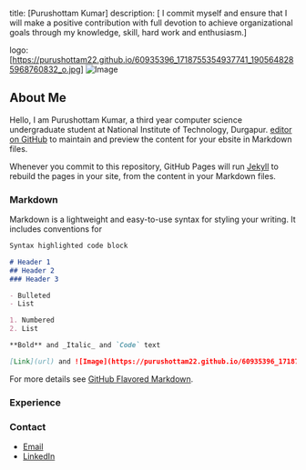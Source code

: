 title: [Purushottam Kumar]
description: [ I commit myself and ensure that I will make a positive contribution with full devotion to achieve organizational goals through my knowledge, skill, hard work and enthusiasm.]

logo: [https://purushottam22.github.io/60935396_1718755354937741_1905648285968760832_o.jpg]
![Image](https://purushottam22.github.io/60935396_1718755354937741_1905648285968760832_o.jpg)
## About Me


Hello, I am Purushottam Kumar, a third year computer science undergraduate student at National Institute of Technology, Durgapur. [editor on GitHub](https://github.com/purushottam22/purushottam22.github.io/edit/master/README.md) to maintain and preview the content for your ebsite in Markdown files.

Whenever you commit to this repository, GitHub Pages will run [Jekyll](https://jekyllrb.com/) to rebuild the pages in your site, from the content in your Markdown files.

### Markdown

Markdown is a lightweight and easy-to-use syntax for styling your writing. It includes conventions for

```markdown
Syntax highlighted code block

# Header 1
## Header 2
### Header 3

- Bulleted
- List

1. Numbered
2. List

**Bold** and _Italic_ and `Code` text

[Link](url) and ![Image](https://purushottam22.github.io/60935396_1718755354937741_1905648285968760832_o.jpg)
```

For more details see [GitHub Flavored Markdown](https://guides.github.com/features/mastering-markdown/).

### Experience



### Contact

- [Email](mailto:kumarpurushottam062@gmail.com/)
- [LinkedIn](https://www.linkedin.com/in/purushottam-kumar-29006017a) 
